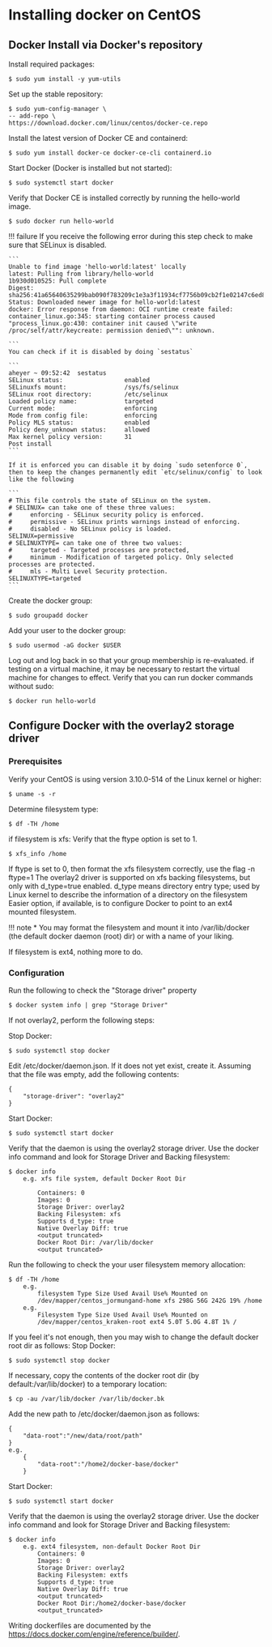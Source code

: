 # Installing docker on CentOS
## Docker Install via Docker's repository
Install required packages:
```
$ sudo yum install -y yum-utils
```
Set up the stable repository:
```
$ sudo yum-config-manager \
-- add-repo \
https://download.docker.com/linux/centos/docker-ce.repo
```
Install the latest version of Docker CE and containerd:
```
$ sudo yum install docker-ce docker-ce-cli containerd.io
```
Start Docker (Docker is installed but not started):
```
$ sudo systemctl start docker
```
Verify that Docker CE is installed correctly by running the hello-world image.
```
$ sudo docker run hello-world
```

!!! failure
	If you receive the following error during this step check to make sure that SELinux is disabled.

	```
	Unable to find image 'hello-world:latest' locally
	latest: Pulling from library/hello-world
	1b930d010525: Pull complete
	Digest: sha256:41a65640635299bab090f783209c1e3a3f11934cf7756b09cb2f1e02147c6ed8
	Status: Downloaded newer image for hello-world:latest
	docker: Error response from daemon: OCI runtime create failed: container_linux.go:345: starting container process caused "process_linux.go:430: container init caused \"write /proc/self/attr/keycreate: permission denied\"": unknown.

	```
	You can check if it is disabled by doing `sestatus`

	```
	aheyer ~ 09:52:42  sestatus
	SELinux status:                 enabled
	SELinuxfs mount:                /sys/fs/selinux
	SELinux root directory:         /etc/selinux
	Loaded policy name:             targeted
	Current mode:                   enforcing
	Mode from config file:          enforcing
	Policy MLS status:              enabled
	Policy deny_unknown status:     allowed
	Max kernel policy version:      31
	Post install
	```

	If it is enforced you can disable it by doing `sudo setenforce 0`, then to keep the changes permanently edit `etc/selinux/config` to look like the following

	```
	# This file controls the state of SELinux on the system.
	# SELINUX= can take one of these three values:
	#     enforcing - SELinux security policy is enforced.
	#     permissive - SELinux prints warnings instead of enforcing.
	#     disabled - No SELinux policy is loaded.
	SELINUX=permissive
	# SELINUXTYPE= can take one of three two values:
	#     targeted - Targeted processes are protected,
	#     minimum - Modification of targeted policy. Only selected processes are protected.
	#     mls - Multi Level Security protection.
	SELINUXTYPE=targeted
	```

Create the docker group:
```
$ sudo groupadd docker
```
Add your user to the docker group:
```
$ sudo usermod -aG docker $USER
```
Log out and log back in so that your group membership is re-evaluated.
if testing on a virtual machine, it may be necessary to restart the virtual machine for changes to effect.
Verify that you can run docker commands without sudo:
```
$ docker run hello-world
```
## Configure Docker with the overlay2 storage driver
### Prerequisites
Verify your CentOS is using version 3.10.0-514 of the Linux kernel or higher:
```
$ uname -s -r
```
Determine filesystem type:
```
$ df -TH /home
```
if filesystem is xfs:
Verify that the ftype option is set to 1.
```
$ xfs_info /home
```
If ftype is set to 0, then format the xfs filesystem correctly, use the flag -n ftype=1
The overlay2 driver is supported on xfs backing filesystems, but only with d\_type=true enabled.
d\_type means directory entry type; used by Linux kernel to describe the information of a directory on the filesystem
Easier option, if available, is to configure Docker to point to an ext4 mounted filesystem.

!!! note
    * You may format the filesystem and mount it into /var/lib/docker (the default docker daemon (root) dir) or with a name of your liking. 

If filesystem is ext4, nothing more to do.

### Configuration
Run the following to check the "Storage driver" property
```
$ docker system info | grep "Storage Driver"
```
If not overlay2, perform the following steps:

Stop Docker:
```
$ sudo systemctl stop docker
```
Edit /etc/docker/daemon.json.
If it does not yet exist, create it.
Assuming that the file was empty, add the following contents:
```
{
	"storage-driver": "overlay2"
}
```
Start Docker:
```
$ sudo systemctl start docker
```
Verify that the daemon is using the overlay2 storage driver.
Use the docker info command and look for Storage Driver and Backing filesystem:
```
$ docker info
	e.g. xfs file system, default Docker Root Dir
	
		Containers: 0
		Images: 0
		Storage Driver: overlay2
		Backing Filesystem: xfs
		Supports d_type: true
		Native Overlay Diff: true
		<output truncated>
		Docker Root Dir: /var/lib/docker
		<output truncated>
```
Run the following to check the your user filesystem memory allocation:
```
$ df -TH /home
	e.g.
		filesystem Type Size Used Avail Use% Mounted on
		/dev/mapper/centos_jormungand-home xfs 298G 56G 242G 19% /home
	e.g.
		Filesystem Type Size Used Avail Use% Mounted on
		/dev/mapper/centos_kraken-root ext4 5.0T 5.0G 4.8T 1% /
```
If you feel it's not enough, then you may wish to change the default docker root dir as follows:
Stop Docker:
```
$ sudo systemctl stop docker
```
If necessary, copy the contents of the docker root dir (by default:/var/lib/docker) to a temporary location:
```
$ cp -au /var/lib/docker /var/lib/docker.bk
```
Add the new path to /etc/docker/daemon.json as follows:
```
{
	"data-root":"/new/data/root/path"
}
e.g.
	{
		"data-root":"/home2/docker-base/docker"
	}
```
Start Docker:
```
$ sudo systemctl start docker
```
Verify that the daemon is using the overlay2 storage driver.
Use the docker info command and look for Storage Driver and Backing filesystem:
```
$ docker info
	e.g. ext4 filesystem, non-default Docker Root Dir
		Containers: 0
		Images: 0
		Storage Driver: overlay2
		Backing Filesystem: extfs
		Supports d_type: true
		Native Overlay Diff: true
		<output truncated>
		Docker Root Dir:/home2/docker-base/docker
		<output_truncated>
```

Writing dockerfiles are documented by the <https://docs.docker.com/engine/reference/builder/>.